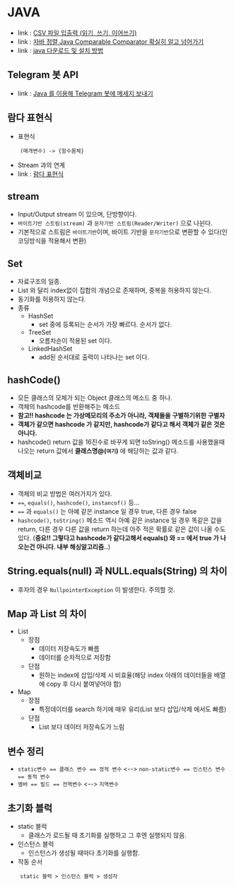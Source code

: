 # JAVA
- link : [CSV 파일 입출력 (읽기, 쓰기, 이어쓰기)](https://bibi6666667.tistory.com/200)
- link : [자바 정렬 Java Comparable Comparator 확실히 알고 넘어가기](https://cwondev.tistory.com/15)
- link : [java 다운로드 및 설치 방법](https://uknowblog.tistory.com/208)

## Telegram 봇 API
- link : [Java 를 이용해 Telegram 봇에 메세지 보내기](https://kshman94.tistory.com/40)

## 람다 표현식
- 표현식
```
    (매개변수) -> {함수몸체}
```
- Stream 과의 연계
- link : [람다 표현식](https://futurecreator.github.io/2018/08/26/java-8-streams/)

## stream
- Input/Output stream 이 있으며, 단방향이다.
- `바이트기반 스트림(stream)` 과 `문자기반 스트림(Reader/Writer)` 으로 나뉜다.
- 기본적으로 스트림은 `바이트기반`이며, 바이트 기반을 `문자기반`으로 변환할 수 있다(인코딩방식을 적용해서 변환)

## Set
- 자료구조의 일종.
- List 와 달리 index없이 집합의 개념으로 존재하며, 중복을 허용하지 않는다.
- 동기화를 허용하지 않는다.
- 종류
    - HashSet
        - set 중에 등록되는 순서가 가장 빠르다. 순서가 없다.
    - TreeSet
        - 오름차순이 적용된 set 이다.
    - LinkedHashSet
        - add된 순서대로 출력이 나타나는 set 이다.

## hashCode()
- 모든 클래스의 모체가 되는 Object 클래스의 메소드 중 하나.
- 객체의 hashcode를 반환해주는 메소드
- **참고!! hashcode 는 가상메모리의 주소가 아니라, 객체들을 구별하기위한 구별자**
- **객체가 같으면 hashcode 가 같지만, hashcode가 같다고 해서 객체가 같은 것은 아니다.**
- hashcode() return 값을 16진수로 바꾸게 되면 toString() 메소드를 사용했을때 나오는 return 값에서 **클래스명@(`여기`)** 에 해당하는 값과 같다. 

## 객체비교

- 객체의 비교 방법은 여러가지가 있다.
- `==`, `equals()`, `hashcode()`, `instancof()` 등...
- `==` 과 `equals()` 는 아예 같은 instance 일 경우 true, 다른 경우 false
- `hashcode()`, `toString()` 메소드 역시 아예 같은 instance 일 경우 똑같은 값을 return, 다른 경우 다른 값을 return 하는데 아주 적은 확률로 같은 값이 나올 수도 있다. (**중요!! 그렇다고 hashcode가 같다고해서 equals() 와 == 에서 true 가 나오는건 아니다. 내부 해싱알고리즘..**)

## String.equals(null) 과 NULL.equals(String) 의 차이
- 후자의 경우 `NullpointerException` 이 발생한다. 주의할 것.

## Map 과 List 의 차이
- List
    - 장점
        - 데이터 저장속도가 빠름
        - 데이터를 순차적으로 저장함
    - 단점
        - 원하는 index에 삽입/삭제 시 비효율(해당 index 아래의 데이터들을 배열에 copy 후 다시 붙여넣어야 함)
- Map 
    - 장점
        - 특정데이터를 search 하기에 매우 유리(List 보다 삽입/삭제 에서도 빠름)
    - 단점
        - List 보다 데이터 저장속도가 느림

## 변수 정리
- `static변수 == 클래스 변수 == 정적 변수` <--> `non-static변수 == 인스턴스 변수 == 동적 변수`
- `멤버 == 필드 == 전역변수` <--> `지역변수`

## 초기화 블럭
- static 블럭
    - 클래스가 로드될 때 초기화를 실행하고 그 후엔 실행되지 않음.
- 인스턴스 블럭
    - 인스턴스가 생성될 때마다 초기화를 실행함.
- 작동 순서
```
    static 블럭 > 인스턴스 블럭 > 생성자
```